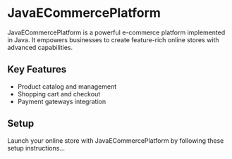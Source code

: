 # JavaECommercePlatform

JavaECommercePlatform is a powerful e-commerce platform implemented in Java. It empowers businesses to create feature-rich online stores with advanced capabilities.

## Key Features
- Product catalog and management
- Shopping cart and checkout
- Payment gateways integration

## Setup
Launch your online store with JavaECommercePlatform by following these setup instructions...

